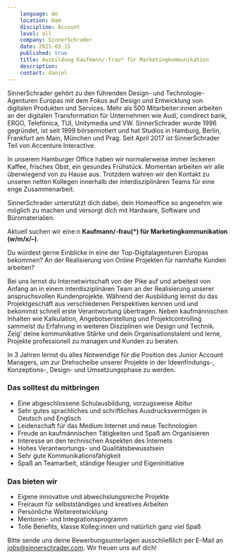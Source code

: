 ```yaml
---
    language: de
    location: Ham
    discipline: Account
    level: all
    company: SinnerSchrader
    date: 2021-03-15
    published: true
    title: Ausbildung Kaufmann/-frau* für Marketingkommunikation
    description: 
    contact: daniel
---
```


SinnerSchrader gehört zu den führenden Design- und Technologie-Agenturen Europas mit dem Fokus auf Design und Entwicklung von digitalen Produkten und Services. Mehr als 500 Mitarbeiter:innen arbeiten an der digitalen Transformation für Unternehmen wie Audi, comdirect bank, ERGO, Telefónica, TUI, Unitymedia und VW. SinnerSchrader wurde 1996 gegründet, ist seit 1999 börsennotiert und hat Studios in Hamburg, Berlin, Frankfurt am Main, München und Prag. Seit April 2017 ist SinnerSchrader Teil von Accenture Interactive.

In unserem Hamburger Office haben wir normalerweise immer leckeren Kaffee, frisches Obst, ein gesundes Frühstück. Momentan arbeiten wir alle überwiegend von zu Hause aus. Trotzdem wahren wir den Kontakt zu unseren netten Kollegen innerhalb der interdisziplinären Teams für eine enge Zusammenarbeit.

SinnerSchrader unterstützt dich dabei, dein Homeoffice so angenehm wie möglich zu machen und versorgt dich mit Hardware, Software und Büromaterialien.

Aktuell suchen wir eine:n **Kaufmann/-frau(*) für Marketingkommunikation (w/m/x/–)**.

Du würdest gerne Einblicke in eine der Top-Digitalagenturen Europas bekommen? An der Realisierung von Online Projekten für namhafte Kunden arbeiten?

Bei uns lernst du Internetwirtschaft von der Pike auf und arbeitest von Anfang an in einem interdisziplinären Team an der Realisierung unserer anspruchsvollen Kundenprojekte. Während der Ausbildung lernst du das Projektgeschäft aus verschiedenen Perspektiven kennen und und bekommst schnell erste Verantwortung übertragen. Neben kaufmännischen Inhalten wie Kalkulation, Angebotserstellung und Projektcontrolling sammelst du Erfahrung in weiteren Disziplinen wie Design und Technik. Zeig’ deine kommunikative Stärke und dein Organisationstalent und lerne, Projekte professionell zu managen und Kunden zu beraten. 

In 3 Jahren lernst du alles Notwendige für die Position des Junior Account Managers, um zur Drehscheibe unserer Projekte in der Ideenfindungs-, Konzeptions-, Design- und Umsetzungsphase zu werden. 
 
### Das solltest du mitbringen

- Eine abgeschlossene Schulausbildung, vorzugsweise Abitur
- Sehr gutes sprachliches und schriftliches Ausdrucksvermögen in Deutsch und Englisch
- Leidenschaft für das Medium Internet und neue Technologien
- Freude an kaufmännischen Tätigkeiten und Spaß am Organisieren
- Interesse an den technischen Aspekten des Internets
- Hohes Verantwortungs- und Qualitätsbewusstsein
- Sehr gute Kommunikationsfähigkeit
- Spaß an Teamarbeit, ständige Neugier und Eigeninitiative
 
### Das bieten wir

- Eigene innovative und abwechslungsreiche Projekte
- Freiraum für selbstständiges und kreatives Arbeiten
- Persönliche Weiterentwicklung
- Mentoren- und Integrationsprogramm
- Tolle Benefits, klasse Kolleg:innen und natürlich ganz viel Spaß
 
Bitte sende uns deine Bewerbungsunterlagen ausschließlich per E-Mail an <jobs@sinnerschrader.com>. Wir freuen uns auf dich!
